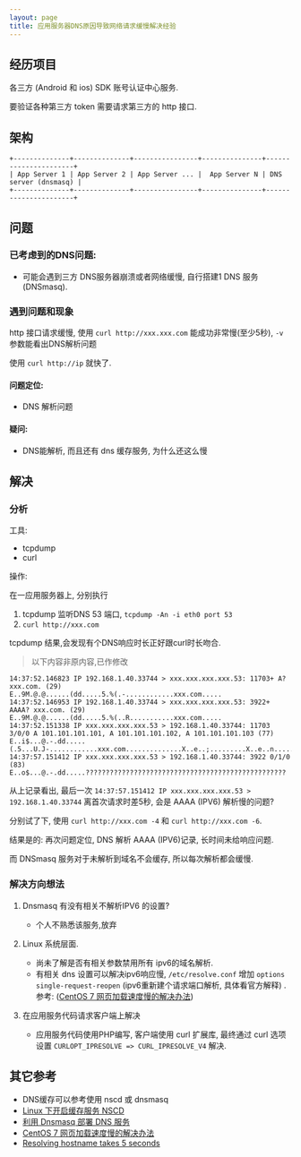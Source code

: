 ```yaml
---
layout: page
title: 应用服务器DNS原因导致网络请求缓慢解决经验
---
```


## 经历项目

各三方 (Android 和 ios) SDK 账号认证中心服务.

要验证各种第三方 token 需要请求第三方的 http 接口.

## 架构

```
+--------------+--------------+----------------+---------------+----------------------+
| App Server 1 | App Server 2 | App Server ... |  App Server N | DNS server (dnsmasq) |
+--------------+--------------+----------------+---------------+----------------------+
```

## 问题

### 已考虑到的DNS问题:

- 可能会遇到三方 DNS服务器崩溃或者网络缓慢, 自行搭建1 DNS 服务 (DNSmasq).

### 遇到问题和现象

http 接口请求缓慢, 使用 `curl http://xxx.xxx.com` 能成功非常慢(至少5秒), `-v` 参数能看出DNS解析问题

使用 `curl http://ip` 就快了.

#### 问题定位:

- DNS 解析问题

#### 疑问:

- DNS能解析, 而且还有 dns 缓存服务, 为什么还这么慢

## 解决

### 分析

工具:

- tcpdump
- curl

操作:

在一应用服务器上, 分别执行

1. tcpdump 监听DNS 53 端口, `tcpdump -An -i eth0 port 53`
2. `curl http://xxx.com`

tcpdump 结果,会发现有个DNS响应时长正好跟curl时长吻合.

> 以下内容非原内容,已作修改

```
14:37:52.146823 IP 192.168.1.40.33744 > xxx.xxx.xxx.xxx.53: 11703+ A? xxx.com. (29)
E..9M.@.@......(dd.....5.%(.-............xxx.com.....
14:37:52.146953 IP 192.168.1.40.33744 > xxx.xxx.xxx.xxx.53: 3922+ AAAA? xxx.com. (29)
E..9M.@.@......(dd.....5.%(..R...........xxx.com.....
14:37:52.151338 IP xxx.xxx.xxx.xxx.53 > 192.168.1.40.33744: 11703 3/0/0 A 101.101.101.101, A 101.101.101.102, A 101.101.101.103 (77)
E..i$...@.-.dd.....(.5...U.J-............xxx.com..............X..e..;.........X..e..n.........X..e.g{
14:37:57.151412 IP xxx.xxx.xxx.xxx.53 > 192.168.1.40.33744: 3922 0/1/0 (83)
E..o$...@.-.dd.....??????????????????????????????????????????????????
```

从上记录看出, 最后一次  `14:37:57.151412 IP xxx.xxx.xxx.xxx.53 > 192.168.1.40.33744` 离首次请求时差5秒, 会是 AAAA (IPV6) 解析慢的问题?

分别试了下, 使用 `curl http://xxx.com -4` 和 `curl http://xxx.com -6`.

结果是的: 再次问题定位, DNS 解析 AAAA (IPV6)记录, 长时间未给响应问题. 

而 DNSmasq 服务对于未解析到域名不会缓存, 所以每次解析都会缓慢.

### 解决方向想法

1. Dnsmasq 有没有相关不解析IPV6 的设置?
   - 个人不熟悉该服务,放弃
   
2. Linux 系统层面. 
   - 尚未了解是否有相关参数禁用所有 ipv6的域名解析.
   - 有相关 dns 设置可以解决ipv6响应慢, `/etc/resolve.conf` 增加 `options single-request-reopen` (ipv6重新建个请求端口解析, 具体看官方解释) . 参考: ([CentOS 7 网页加载速度慢的解决办法](https://www.jianshu.com/p/d5b913783d4f))
   
3. 在应用服务代码请求客户端上解决
   - 应用服务代码使用PHP编写, 客户端使用 curl 扩展库, 最终通过 curl 选项设置 `CURLOPT_IPRESOLVE => CURL_IPRESOLVE_V4` 解决.

## 其它参考

- DNS缓存可以参考使用 nscd 或 dnsmasq
- [Linux 下开启缓存服务 NSCD](https://www.hi-linux.com/posts/9461.html)
- [利用 Dnsmasq 部署 DNS 服务](https://www.hi-linux.com/posts/30947.html)
- [CentOS 7 网页加载速度慢的解决办法](https://www.jianshu.com/p/d5b913783d4f)
- [Resolving hostname takes 5 seconds](https://unix.stackexchange.com/questions/290987/resolving-hostname-takes-5-seconds)
